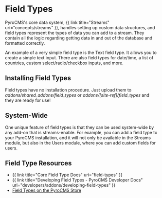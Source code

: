 # Field Types

PyroCMS's core data system, {{ link title="Streams" uri="concepts/streams" }}, handles setting up custom data structures, and field types represent the types of data you can add to a stream. They contain all the logic regarding getting data in and out of the database and formatted correctly.

An example of a very simple field type is the Text field type. It allows you to create a simple text input. There are also field types for date/time, a list of countries, custom select/radio/checkbox inputs, and more.

## Installing Field Types

Field types have no installation procedure. Just upload them to _addons/shared\_addons/field\_types_ or _addons/[site-ref]/field\_types_ and they are ready for use!

## System-Wide

One unique feature of field types is that they can be used system-wide by any add-on that is streams-enable. For example, you can add a field type to your PyroCMS installation, and it will not only be available in the Streams module, but also in the Users module, where you can add custom fields for users.

## Field Type Resources

* {{ link title="Core Field Type Docs" uri="field-types" }}
* {{ link title="Developing Field Types - PyroCMS Developer Docs" uri="developers/addons/developing-field-types" }}
* [Field Types on the PyroCMS Store](https://www.pyrocms.com/store/categories/field_types)